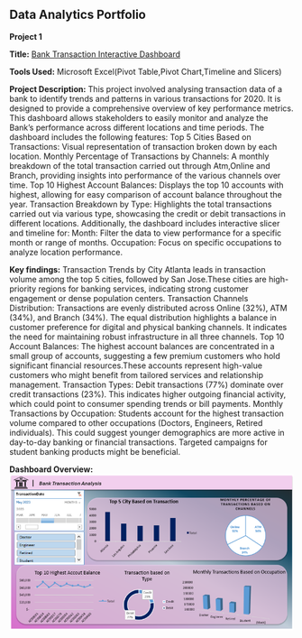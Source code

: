 ## Data Analytics Portfolio
**Project 1**

**Title:** [Bank Transaction Interactive Dashboard](https://github.com/Davunch/lesinwadave.github.io/blob/main/bank_transactions_Dashboard.xlsx)

**Tools Used:** Microsoft Excel(Pivot Table,Pivot Chart,Timeline and Slicers) 

**Project Description:**  This project involved analysing transaction data of a bank to identify trends and patterns in various transactions for 2020. It is designed to provide a comprehensive overview of key
performance metrics. This dashboard allows stakeholders to easily monitor and analyze the Bank’s performance across different locations and time periods. The dashboard includes the following features:
Top 5 Cities Based on Transactions: Visual representation of transaction broken down by each location. Monthly Percentage of Transactions by Channels: A monthly breakdown of the total transaction carried out through Atm,Online and Branch, providing insights into performance of the various
channels over time. Top 10 Highest Account Balances: Displays the top 10 accounts with highest, allowing for easy comparison of account balance throughout the year. Transaction Breakdown by Type: Highlights the total transactions carried out via various type,
showcasing the credit or debit transactions in different locations. Additionally, the dashboard includes interactive slicer and timeline for: Month: Filter the data to view performance for a specific month or range of months.
Occupation: Focus on specific occupations to analyze location performance.

**Key findings:** Transaction Trends by City 
Atlanta leads in transaction volume among the top 5 cities, followed by San Jose.These cities are high-priority regions for banking services, indicating strong customer engagement or dense population centers.
Transaction Channels Distribution: Transactions are evenly distributed across Online (32%), ATM (34%), and Branch (34%). The equal distribution highlights a balance in customer preference for digital and physical 
banking channels. It indicates the need for maintaining robust infrastructure in all three channels. Top 10 Account Balances:
The highest account balances are concentrated in a small group of accounts, suggesting a few premium customers who hold significant financial resources.These accounts represent high-value customers who might
benefit from tailored services and relationship management. Transaction Types: Debit transactions (77%) dominate over credit transactions (23%). This indicates higher outgoing financial activity, which could 
point to consumer spending trends or bill payments. Monthly Transactions by Occupation: Students account for the highest transaction volume compared to other occupations (Doctors, Engineers, Retired individuals).
This could suggest younger demographics are more active in day-to-day banking or financial transactions. Targeted campaigns for student banking products might be beneficial.



**Dashboard Overview:**
![BankDashboardPix](BankDashboardPix.png)
